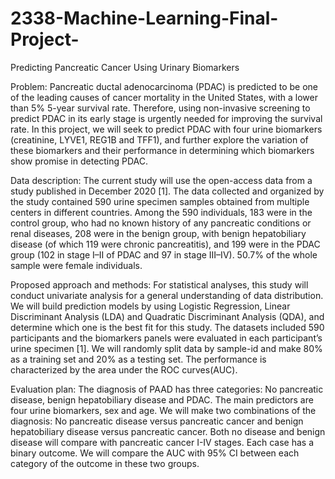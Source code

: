 # 2338-Machine-Learning-Final-Project-
Predicting Pancreatic Cancer Using Urinary Biomarkers

Problem: 
Pancreatic ductal adenocarcinoma (PDAC) is predicted to be one of the leading causes of cancer mortality in the United States, with a lower than 5% 5-year survival rate. Therefore, using non-invasive screening to predict PDAC in its early stage is urgently needed for improving the survival rate. In this project, we will seek to predict PDAC with four urine biomarkers (creatinine, LYVE1, REG1B and TFF1), and further explore the variation of these biomarkers and their performance in determining which biomarkers show promise in detecting PDAC. 

Data description:
The current study will use the open-access data from a study published in December 2020 [1]. The data collected and organized by the study contained 590 urine specimen samples obtained from multiple centers in different countries. Among the 590 individuals, 183 were in the control group, who had no known history of any pancreatic conditions or renal diseases, 208 were in the benign group, with benign hepatobiliary disease (of which 119 were chronic pancreatitis), and 199 were in the PDAC group (102 in stage I–II of PDAC and 97 in stage III–IV). 50.7% of the whole sample were female individuals. 

Proposed approach and methods:
For statistical analyses, this study will conduct univariate analysis for a general understanding of data distribution. We will build prediction models by using Logistic Regression, Linear Discriminant Analysis (LDA) and Quadratic Discriminant Analysis (QDA), and determine which one is the best fit for this study. The datasets included 590 participants and the biomarkers panels were evaluated in each participant’s urine specimen [1]. We will randomly split data by sample-id and make 80% as a training set and 20% as a testing set. The performance is characterized by the area under the ROC curves(AUC). 

Evaluation plan:
The diagnosis of PAAD has three categories: No pancreatic disease, benign hepatobiliary disease and PDAC. The main predictors are four urine biomarkers, sex and age. We will make two combinations of the diagnosis: No pancreatic disease versus pancreatic cancer and benign hepatobiliary disease versus pancreatic cancer. Both no disease and benign disease will compare with pancreatic cancer I-IV stages. Each case has a binary outcome. We will compare the AUC with 95% CI between each category of the outcome in these two groups.  

